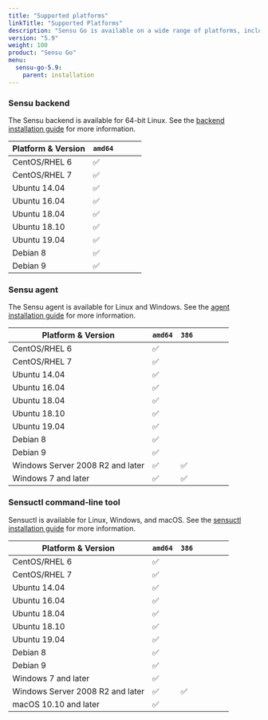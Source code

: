 ```yaml
---
title: "Supported platforms"
linkTitle: "Supported Platforms"
description: "Sensu Go is available on a wide range of platforms, including Linux, Windows, and macOS. Read the guide to learn which platforms you can use the Sensu backend, Sensu agent, and the sensuctl command-line tool."
version: "5.9"
weight: 100
product: "Sensu Go"
menu:
  sensu-go-5.9:
    parent: installation
---
```


### Sensu backend

The Sensu backend is available for 64-bit Linux.
See the [backend installation guide][1] for more information.

| Platform & Version | `amd64` | | | |
|--------------------|---------|---|---|---|
| CentOS/RHEL 6      | ✅      |
| CentOS/RHEL 7      | ✅      |
| Ubuntu 14.04       | ✅      |
| Ubuntu 16.04       | ✅      |
| Ubuntu 18.04       | ✅      |
| Ubuntu 18.10       | ✅      |
| Ubuntu 19.04       | ✅      |
| Debian 8           | ✅      |
| Debian 9           | ✅      |

### Sensu agent

The Sensu agent is available for Linux and Windows.
See the [agent installation guide][2] for more information.

| Platform & Version | `amd64` | `386` | | | | |
|--------------------|---------|-------|---|---|---|---|
| CentOS/RHEL 6      | ✅      |
| CentOS/RHEL 7      | ✅      |
| Ubuntu 14.04       | ✅      |
| Ubuntu 16.04       | ✅      |
| Ubuntu 18.04       | ✅      |
| Ubuntu 18.10       | ✅      |
| Ubuntu 19.04       | ✅      |
| Debian 8           | ✅      |
| Debian 9           | ✅      |
| Windows Server 2008 R2 and later | ✅ | ✅ |
| Windows 7 and later | ✅     | ✅   |

### Sensuctl command-line tool

Sensuctl is available for Linux, Windows, and macOS.
See the [sensuctl installation guide][3] for more information.

| Platform & Version | `amd64` | `386` | | | | |
|--------------------|---------|-------|---|---|---|---|
| CentOS/RHEL 6      | ✅      |
| CentOS/RHEL 7      | ✅      |
| Ubuntu 14.04       | ✅      |
| Ubuntu 16.04       | ✅      |
| Ubuntu 18.04       | ✅      |
| Ubuntu 18.10       | ✅      |
| Ubuntu 19.04       | ✅      |
| Debian 8           | ✅      |
| Debian 9           | ✅      |
| Windows 7 and later | ✅     |
| Windows Server 2008 R2 and later | ✅ | ✅ |
| macOS 10.10 and later | ✅   |

[1]: ../../installation/install-sensu#install-the-sensu-backend
[2]: ../../installation/install-sensu#install-the-sensu-agent
[3]: ../../installation/install-sensu#install-sensuctl
